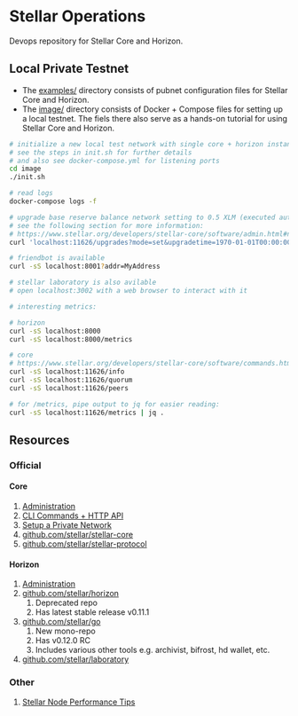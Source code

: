 # Stellar Operations

Devops repository for Stellar Core and Horizon.

## Local Private Testnet

- The [examples/](examples) directory consists of pubnet configuration files
  for Stellar Core and Horizon.
- The [image/](image) directory consists of Docker + Compose files for setting up a local testnet.
    The fiels there also serve as a hands-on tutorial for using Stellar Core and Horizon.

```bash
# initialize a new local test network with single core + horizon instances
# see the steps in init.sh for further details
# and also see docker-compose.yml for listening ports
cd image
./init.sh

# read logs
docker-compose logs -f

# upgrade base reserve balance network setting to 0.5 XLM (executed automatically in init.sh)
# see the following section for more information:
# https://www.stellar.org/developers/stellar-core/software/admin.html#network-configuration
curl 'localhost:11626/upgrades?mode=set&upgradetime=1970-01-01T00:00:00Z&basereserve=5000000'

# friendbot is available
curl -sS localhost:8001?addr=MyAddress

# stellar laboratory is also avilable
# open localhost:3002 with a web browser to interact with it

# interesting metrics:

# horizon
curl -sS localhost:8000
curl -sS localhost:8000/metrics

# core
# https://www.stellar.org/developers/stellar-core/software/commands.html
curl -sS localhost:11626/info
curl -sS localhost:11626/quorum
curl -sS localhost:11626/peers

# for /metrics, pipe output to jq for easier reading:
curl -sS localhost:11626/metrics | jq .
```

## Resources
### Official

#### Core

1. [Administration](https://www.stellar.org/developers/stellar-core/software/admin.html)
1. [CLI Commands + HTTP API](https://www.stellar.org/developers/stellar-core/software/commands.html)
1. [Setup a Private Network](https://www.stellar.org/developers/stellar-core/software/testnet.html)
1. [github.com/stellar/stellar-core](https://github.com/stellar/stellar-core)
1. [github.com/stellar/stellar-protocol](https://github.com/stellar/stellar-protocol)

#### Horizon

1. [Administration](https://www.stellar.org/developers/horizon/reference/admin.html)
1. [github.com/stellar/horizon](https://github.com/stellar/horizon)
    1. Deprecated repo
    1. Has latest stable release v0.11.1
1. [github.com/stellar/go](https://github.com/stellar/go)
    1. New mono-repo
    1. Has v0.12.0 RC
    1. Includes various other tools e.g. archivist, bifrost, hd wallet, etc.
1. [github.com/stellar/laboratory](https://github.com/stellar/laboratory)

### Other

1. [Stellar Node Performance Tips](https://galactictalk.org/d/279-effectively-run-your-stellar-validator-node-performance-tips)
